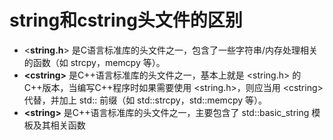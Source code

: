 # string和cstring头文件的区别



-   \<**string.h**\> 是C语言标准库的头文件之一，包含了一些字符串/内存处理相关的函数（如 strcpy，memcpy 等）。
-   **\<cstring\>** 是C++语言标准库的头文件之一，基本上就是 \<string.h\> 的C++版本，当编写C++程序时如果需要使用 \<string.h\>，则应当用 \<cstring\> 代替，并加上 std:: 前缀（如 std::strcpy，std::memcpy 等）。
-   **\<string\>** 是C++语言标准库的头文件之一，主要包含了 std::basic_string 模板及其相关函数
